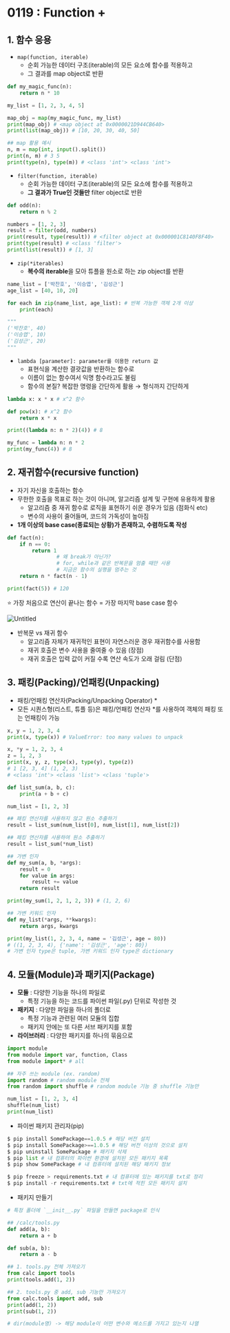 # 0119 : Function +

## 1. 함수 응용

- `map(function, iterable)`
    - 순회 가능한 데이터 구조(iterable)의 모든 요소에 함수를 적용하고
    - 그 결과를 map object로 반환

```python
def my_magic_func(n):
    return n * 10

my_list = [1, 2, 3, 4, 5]

map_obj = map(my_magic_func, my_list)
print(map_obj) # <map object at 0x0000021D944CB640>
print(list(map_obj)) # [10, 20, 30, 40, 50]

## map 활용 예시
n, m = map(int, input().split())
print(n, m) # 3 5
print(type(n), type(m)) # <class 'int'> <class 'int'>
```

- `filter(function, iterable)`
    - 순회 가능한 데이터 구조(iterable)의 모든 요소에 함수를 적용하고
    - **그 결과가 True인 것들만** filter object로 반환

```python
def odd(n):
    return n % 2

numbers = [1, 2, 3]
result = filter(odd, numbers)
print(result, type(result)) # <filter object at 0x000001C8140F8F40>
print(type(result) # <class 'filter'>
print(list(result)) # [1, 3]
```

- `zip(*iterables)`
    - **복수의 iterable**을 모아 튜플을 원소로 하는 zip object를 반환

```python
name_list = ['박찬호', '이승엽', '김성근']
age_list = [40, 10, 20]

for each in zip(name_list, age_list): # 반복 가능한 객체 2개 이상
    print(each)

"""
('박찬호', 40)
('이승엽', 10)
('김성근', 20)
"""
```

- `lambda [parameter]: parameter를 이용한 return 값`
    - 표현식을 계산한 결괏값을 반환하는 함수로
    - 이름이 없는 함수여서 익명 함수라고도 불림
    - 함수의 본질? 복잡한 명령을 간단하게 활용 → 형식까지 간단하게

```python
lambda x: x * x # x^2 함수

def pow(x): # x^2 함수
    return x * x

print((lambda n: n * 2)(4)) # 8

my_func = lambda n: n * 2
print(my_func(4)) # 8
```

## 2. 재귀함수(recursive function)

- 자기 자신을 호출하는 함수
- 무한한 호출을 목표로 하는 것이 아니며, 알고리즘 설계 및 구현에 유용하게 활용
    - 알고리즘 중 재귀 함수로 로직을 표현하기 쉬운 경우가 있음 (점화식 etc)
    - 변수의 사용이 줄어들며, 코드의 가독성이 높아짐
- **1개 이상의 base case(종료되는 상황)가 존재하고, 수렴하도록 작성**

```python
def fact(n):
    if n == 0:
        return 1
				# 왜 break가 아닌가?
				# for, while과 같은 반복문을 멈출 때만 사용
				# 지금은 함수의 실행을 멈추는 것
    return n * fact(n - 1)

print(fact(5)) # 120
```

⭐ 가장 처음으로 연산이 끝나는 함수 = 가장 마지막 base case 함수

![Untitled](0119%20Function%20+%2051ec17fd48c947f79a5e2ec7c344ccc4/Untitled.png)

- 반복문 vs 재귀 함수
    - 알고리즘 자체가 재귀적인 표현이 자연스러운 경우 재귀함수를 사용함
    - 재귀 호출은 변수 사용을 줄여줄 수 있음 (장점)
    - 재귀 호출은 입력 값이 커질 수록 연산 속도가 오래 걸림 (단점)

## 3. 패킹(Packing)/언패킹(Unpacking)

- 패킹/언패킹 연산자(Packing/Unpacking Operator) *
- 모든 시퀀스형(리스트, 튜플 등)은 패킹/언패킹 연산자 *를 사용하여 객체의 패킹 또는 언패킹이 가능

```python
x, y = 1, 2, 3, 4
print(x, type(x)) # ValueError: too many values to unpack

x, *y = 1, 2, 3, 4
z = 1, 2, 3
print(x, y, z, type(x), type(y), type(z))
# 1 [2, 3, 4] (1, 2, 3)
# <class 'int'> <class 'list'> <class 'tuple'>
```

```python
def list_sum(a, b, c):
    print(a + b + c)

num_list = [1, 2, 3]

## 패킹 연산자를 사용하지 않고 원소 추출하기
result = list_sum(num_list[0], num_list[1], num_list[2])

## 패킹 연산자를 사용하여 원소 추출하기
result = list_sum(*num_list)
```

```python
## 가변 인자
def my_sum(a, b, *args):
    result = 0
    for value in args:
        result += value
    return result

print(my_sum(1, 2, 1, 2, 3)) # (1, 2, 6)
```

```python
## 가변 키워드 인자
def my_list(*args, **kwargs):
    return args, kwargs

print(my_list(1, 2, 3, 4, name = '김성근', age = 80))
# ((1, 2, 3, 4), {'name': '김성근', 'age': 80})
# 가변 인자 type은 tuple, 가변 키워드 인자 type은 dictionary
```

## 4. 모듈(Module)과 패키지(Package)

- **모듈** : 다양한 기능을 하나의 파일로
    - 특정 기능을 하는 코드를 파이썬 파일(.py) 단위로 작성한 것
- **패키지** : 다양한 파일을 하나의 폴더로
    - 특정 기능과 관련된 여러 모듈의 집합
    - 패키지 안에는 또 다른 서브 패키지를 포함
- **라이브러리** : 다양한 패키지를 하나의 묶음으로

```python
import module
from module import var, function, Class
from module import* # all

## 자주 쓰는 module (ex. random)
import random # random module 전체
from random import shuffle # random module 기능 중 shuffle 기능만

num_list = [1, 2, 3, 4]
shuffle(num_list)
print(num_list)
```

- 파이썬 패키지 관리자(pip)

```python
$ pip install SomePackage==1.0.5 # 해당 버전 설치
$ pip install SomePackage>==1.0.5 # 해당 버전 이상의 것으로 설치
$ pip uninstall SomePackage # 패키지 삭제
$ pip list # 내 컴퓨터의 파이썬 환경에 설치된 모든 패키지 목록
$ pip show SomePackage # 내 컴퓨터에 설치된 해당 패키지 정보

$ pip freeze > requirements.txt # 내 컴퓨터에 있는 패키지를 txt로 정리
$ pip install -r requirements.txt # txt에 적힌 모든 패키지 설치
```

- 패키지 만들기

```python
# 특정 폴더에 `__init__.py` 파일을 만들면 package로 인식

## /calc/tools.py
def add(a, b):
    return a + b

def sub(a, b):
    return a - b

## 1. tools.py 전체 가져오기
from calc import tools
print(tools.add(1, 2))

## 2. tools.py 중 add, sub 기능만 가져오기
from calc.tools import add, sub
print(add(1, 2))
print(sub(1, 2))

# dir(module명) -> 해당 module이 어떤 변수와 메소드를 가지고 있는지 나열
```